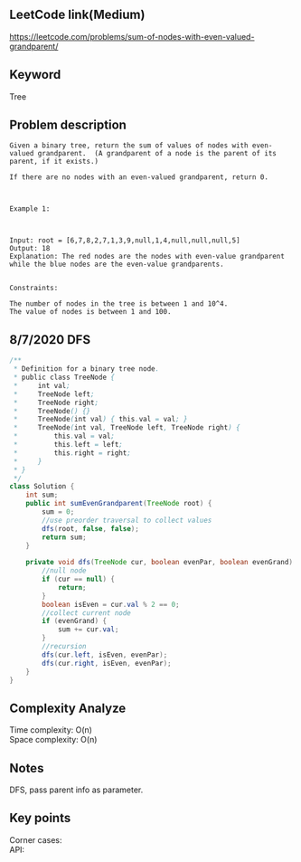 ## LeetCode link(Medium)
https://leetcode.com/problems/sum-of-nodes-with-even-valued-grandparent/

## Keyword
Tree

## Problem description
```
Given a binary tree, return the sum of values of nodes with even-valued grandparent.  (A grandparent of a node is the parent of its parent, if it exists.)

If there are no nodes with an even-valued grandparent, return 0.

 

Example 1:



Input: root = [6,7,8,2,7,1,3,9,null,1,4,null,null,null,5]
Output: 18
Explanation: The red nodes are the nodes with even-value grandparent while the blue nodes are the even-value grandparents.
 

Constraints:

The number of nodes in the tree is between 1 and 10^4.
The value of nodes is between 1 and 100.
```
## 8/7/2020 DFS

```java
/**
 * Definition for a binary tree node.
 * public class TreeNode {
 *     int val;
 *     TreeNode left;
 *     TreeNode right;
 *     TreeNode() {}
 *     TreeNode(int val) { this.val = val; }
 *     TreeNode(int val, TreeNode left, TreeNode right) {
 *         this.val = val;
 *         this.left = left;
 *         this.right = right;
 *     }
 * }
 */
class Solution {
    int sum;
    public int sumEvenGrandparent(TreeNode root) {
        sum = 0;
        //use preorder traversal to collect values
        dfs(root, false, false);
        return sum;
    }
    
    private void dfs(TreeNode cur, boolean evenPar, boolean evenGrand) {
        //null node
        if (cur == null) {
            return;
        }
        boolean isEven = cur.val % 2 == 0;
        //collect current node
        if (evenGrand) {
            sum += cur.val;
        }
        //recursion
        dfs(cur.left, isEven, evenPar);
        dfs(cur.right, isEven, evenPar);
    }
}
```

## Complexity Analyze
Time complexity: O(n) \
Space complexity: O(n)

## Notes
DFS, pass parent info as parameter.

## Key points
Corner cases: \
API: 
